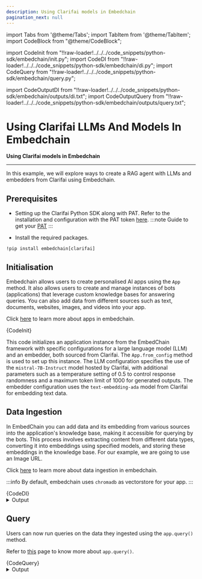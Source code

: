 ```yaml
---
description: Using Clarifai models in Embedchain
pagination_next: null
---
```



import Tabs from '@theme/Tabs';
import TabItem from '@theme/TabItem';
import CodeBlock from "@theme/CodeBlock";

import CodeInit from "!!raw-loader!../../../code_snippets/python-sdk/embedchain/init.py";
import CodeDI from "!!raw-loader!../../../code_snippets/python-sdk/embedchain/di.py";
import CodeQuery from "!!raw-loader!../../../code_snippets/python-sdk/embedchain/query.py";




import CodeOutputDI from "!!raw-loader!../../../code_snippets/python-sdk/embedchain/outputs/di.txt";
import CodeOutputQuery from "!!raw-loader!../../../code_snippets/python-sdk/embedchain/outputs/query.txt";



# Using Clarifai LLMs And Models In Embedchain
**Using Clarifai models in Embedchain**
<hr />

In this example, we will explore ways to create a RAG agent with LLMs and embedders from Clarifai using Embedchain.


## Prerequisites

* Setting up the Clarifai Python SDK along with PAT. Refer to the installation and configuration with the PAT token [here](https://docs.clarifai.com/python-sdk/sdk-overview/).
:::note
Guide to get your [PAT](https://docs.clarifai.com/clarifai-basics/authentication/personal-access-tokens)
:::

* Install the required packages.
```
!pip install embedchain[clarifai]
```

## Initialisation

Embedchain allows users to create personalised AI apps using the `App` method. It also allows users to create and manage instances of bots (applications) that leverage custom knowledge bases for answering queries. You can also add data from different sources such as text, documents, websites, images, and videos into your app. 

Click [here](https://docs.embedchain.ai/api-reference/app/overview) to learn more about apps in embedchain.

<Tabs groupId="code">
<TabItem value="python" label="Python">
    <CodeBlock className="language-python">{CodeInit}</CodeBlock>
</TabItem>
</Tabs>

This code initializes an application instance from the EmbedChain framework with specific configurations for a large language model (LLM) and an embedder, both sourced from Clarifai. The `App.from_config` method is used to set up this instance. The LLM configuration specifies the use of the `mistral-7B-Instruct` model hosted by Clarifai, with additional parameters such as a temperature setting of 0.5 to control response randomness and a maximum token limit of 1000 for generated outputs. The embedder configuration uses the `text-embedding-ada` model from Clarifai for embedding text data. 


## Data Ingestion

In EmbedChain you can add data and its embedding from various sources into the application's knowledge base, making it accessible for querying by the bots. This process involves extracting content from different data types, converting it into embeddings using specified models, and storing these embeddings in the knowledge base. For our example, we are going to use an Image URL.

Click [here](https://docs.embedchain.ai/api-reference/app/add) to learn more about data ingestion in embedchain.

:::info
By default, embedchain uses `chromadb` as vectorstore for your app.
:::

<Tabs groupId="code">
<TabItem value="python" label="Python">
    <CodeBlock className="language-python">{CodeDI}</CodeBlock>
</TabItem>
</Tabs>
<details>
  <summary>Output</summary>
   <CodeBlock className="language-python">{CodeOutputDI}</CodeBlock>
</details>

## Query

Users can now run queries on the data they ingested using the `app.query()` method.

Refer to [this](https://docs.embedchain.ai/api-reference/app/query) page to know more about `app.query()`.

<Tabs groupId="code">
<TabItem value="python" label="Python">
    <CodeBlock className="language-python">{CodeQuery}</CodeBlock>
</TabItem>
</Tabs>
<details>
  <summary>Output</summary>
   <CodeBlock className="language-python">{CodeOutputQuery}</CodeBlock>
</details>